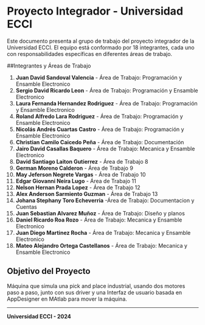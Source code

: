 # Proyecto Integrador - Universidad ECCI

Este documento presenta al grupo de trabajo del proyecto integrador de la Universidad ECCI. El equipo está conformado por 18 integrantes, cada uno con responsabilidades específicas en diferentes áreas de trabajo.

##Integrantes y Áreas de Trabajo

1. **Juan David Sandoval Valencia** - Área de Trabajo: Programación y Ensamble Electronico
2. **Sergio David Ricardo Leon** -  Área de Trabajo: Programación y Ensamble Electronico
3. **Laura Fernanda Hernandez Rodriguez** -  Área de Trabajo: Programación y Ensamble Electronico
4. **Roland Alfredo Lara Rodriguez** - Área de Trabajo: Programación y Ensamble Electronico
5. **Nicolás Andrés Cuartas Castro** -  Área de Trabajo: Programación y Ensamble Electronico
6. **Christian Camilo Caicedo Peña** - Área de Trabajo: Documentación
7. **Jairo David Casallas Baquero** - Área de Trabajo: Mecanica y Ensamble Electronico
8. **David Santiago Laiton Gutierrez** - Área de Trabajo 8
9. **German Moreno Calderon** - Área de Trabajo 9
10. **May Jeferson Negrete Vargas** - Área de Trabajo 10
11. **Edgar Giovanni Neira Lugo** - Área de Trabajo 11
12. **Nelson Hernan Prada Lopez** - Área de Trabajo 12
13. **Alex Anderson Sarmiento Guzman** - Área de Trabajo 13
14. **Johana Stephany Toro Echeverria** -Área de Trabajo: Documentacion y Cuentas
15. **Juan Sebastian Alvarez Muñoz** - Área de Trabajo: Diseño y planos
16. **Daniel Ricardo Roa Rozo** -  Área de Trabajo: Mecanica y Ensamble Electronico
17. **Juan Diego Martinez Rocha** - Área de Trabajo: Mecanica y Ensamble Electronico
18. **Mateo Alejandro Ortega Castellanos** - Área de Trabajo: Mecanica y Ensamble Electronico
## Objetivo del Proyecto
Máquina que simula una pick and place industrial, usando dos motores paso a paso, junto con sus driver y una Interfaz de usuario basada en AppDesigner en MAtlab para mover la máquina.

---

**Universidad ECCI - 2024**
